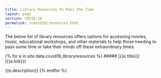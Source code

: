 ```yaml
---
title: Library Resources to Pass the Time
layout: page
section: COVID-19
permalink: /covid19/resources.html
---
```


The below list of library resources offers options for accessing movies, music, educational workshops, and other materials to help those needing to pass some time or take their minds off these extraordinary times. 

<div class="ml-4" markdown="1">
{% for e in site.data.covid19_libraryresources %}
##### [{{e.title}}]({{e.link}})

{{e.description}}
{% endfor %}
</div>